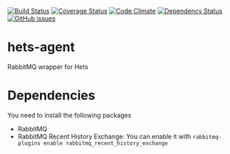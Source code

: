 [![Build Status](https://travis-ci.org/ontohub/hets-agent.svg?branch=master)](https://travis-ci.org/ontohub/hets-agent)
[![Coverage Status](https://coveralls.io/repos/github/ontohub/hets-agent/badge.svg?branch=master)](https://coveralls.io/github/ontohub/hets-agent?branch=master)
[![Code Climate](https://codeclimate.com/github/ontohub/hets-agent/badges/gpa.svg)](https://codeclimate.com/github/ontohub/hets-agent)
[![Dependency Status](https://gemnasium.com/badges/github.com/ontohub/hets-agent.svg)](https://gemnasium.com/github.com/ontohub/hets-agent)
[![GitHub issues](https://img.shields.io/github/issues/ontohub/hets-agent.svg?maxAge=2592000)](https://waffle.io/ontohub/ontohub-backend?source=ontohub%2Fhets-agent)

# hets-agent
RabbitMQ wrapper for Hets

# Dependencies
You need to install the following packages
* RabbitMQ
* RabbitMQ Recent History Exchange: You can enable it with `rabbitmq-plugins enable rabbitmq_recent_history_exchange`

